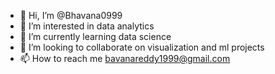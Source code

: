 - 👋 Hi, I’m @Bhavana0999
- 👀 I’m interested in data analytics 
- 🌱 I’m currently learning data science 
- 💞️ I’m looking to collaborate on visualization and ml projects 
- 📫 How to reach me bavanareddy1999@gmail.com 

<!---
Bhavana0999/Bhavana0999 is a ✨ special ✨ repository because its `README.md` (this file) appears on your GitHub profile.
You can click the Preview link to take a look at your changes.
--->
